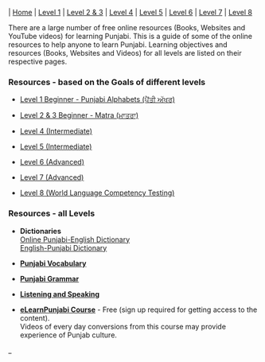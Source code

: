 | [Home](https://amardeep0.github.io/learnPunjabi/) | [Level 1](https://amardeep0.github.io/learnPunjabi/Level-1_Punjabi%20Alphabets/) | [Level 2 & 3](https://amardeep0.github.io/learnPunjabi/Level_2-3_Matra/) | [Level 4](https://amardeep0.github.io/learnPunjabi/Level-4_Intermediate/) | [Level 5](https://amardeep0.github.io/learnPunjabi/Level-5_intermediate/) | [Level 6](https://amardeep0.github.io/learnPunjabi/Level-6_Advanced/) | [Level 7](https://amardeep0.github.io/learnPunjabi/Level-7_Advanced/) | [Level 8](https://amardeep0.github.io/learnPunjabi/Level-8_WorldLanguageCompetencyTesting/)
 
There are a large number of free online resources (Books, Websites and YouTube videos) for learning Punjabi. This is a guide of some of the online resources to help anyone to learn Punjabi. Learning objectives and resources (Books, Websites and Videos) for all levels are listed on their respective pages.


 ### Resources - based on the Goals of different levels

  - [Level 1 Beginner - Punjabi Alphabets (ਪੈਂਤੀ ਅੱਖਰ)](https://amardeep0.github.io/learnPunjabi/Level-1_Punjabi%20Alphabets/)
 
  - [Level 2 & 3 Beginner - Matra (ਮਾਤਰਾ)](https://amardeep0.github.io/learnPunjabi/Level_2-3_Matra/)
 
  - [Level 4 (Intermediate)](https://amardeep0.github.io/learnPunjabi/Level-4_Intermediate/)
 
  - [Level 5 (Intermediate)](https://amardeep0.github.io/learnPunjabi/Level-5_intermediate/)
 
  - [Level 6 (Advanced)](https://amardeep0.github.io/learnPunjabi/Level-6_Advanced/)
 
  - [Level 7 (Advanced)](https://amardeep0.github.io/learnPunjabi/Level-7_Advanced/)
 
  - [Level 8 (World Language Competency Testing)](https://amardeep0.github.io/learnPunjabi/Level-8_WorldLanguageCompetencyTesting/)
 

 ### Resources - all Levels

  - **Dictionaries**  
    [Online Punjabi-English Dictionary](http://dic.learnpunjabi.org/default.aspx)  
    [English-Punjabi Dictionary](http://www.discoversikhism.com/sikh_library/english/english_punjabi_dictionary.html)
 
  - **[Punjabi Vocabulary](https://amardeep0.github.io/learnPunjabi/Punjabi_Vocabulary)**  
 
  - **[Punjabi Grammar](https://amardeep0.github.io/learnPunjabi/Punjabi_Grammar)**  

  - **[Listening and Speaking](https://amardeep0.github.io/learnPunjabi/Listening_and_Speaking_Topics)**  

  - **[eLearnPunjabi Course](http://elearnpunjabi.com/default.aspx)** - Free (sign up required for getting access to the content).  
     Videos of every day conversions from this course may provide experience of Punjab culture.
 







_
 
 


